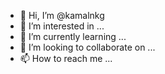 - 👋 Hi, I’m @kamalnkg
- 👀 I’m interested in ...
- 🌱 I’m currently learning ...
- 💞️ I’m looking to collaborate on ...
- 📫 How to reach me ...

<!---
kamalnkg/kamalnkg is a ✨ special ✨ repository because its `README.md` (this file) appears on your GitHub profile.
You can click the Preview link to take a look at your changes.
--->
